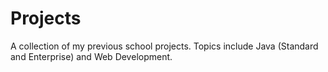 # Projects
A collection of my previous school projects.
Topics include Java (Standard and Enterprise) and Web Development.
